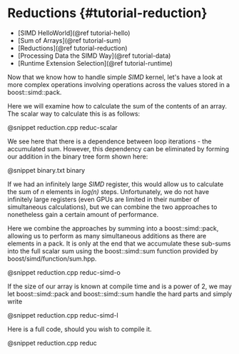 # Reductions {#tutorial-reduction}

- [SIMD HelloWorld](@ref tutorial-hello)
- [Sum of Arrays](@ref tutorial-sum)
- [Reductions](@ref tutorial-reduction)
- [Processing Data the SIMD Way](@ref tutorial-data)
- [Runtime Extension Selection](@ref tutorial-runtime)

Now that we know how to handle simple _SIMD_ kernel, let's have a look at more complex operations involving operations across the values stored in a boost::simd::pack.

Here we will examine how to calculate the sum of the contents of an array. The scalar way to calculate this is as follows:

@snippet reduction.cpp reduc-scalar

We see here that there is a dependence between loop iterations - the accumulated sum. However, this dependency can be eliminated by forming our addition in the binary tree form shown here:

@snippet binary.txt binary

If we had an infinitely large _SIMD_ register, this would allow us to calculate the sum of _n_ elements in _log(n)_ steps. Unfortunately, we do not have infinitely large registers (even GPUs are limited in their number of simultaneous calculations), but we can combine the two approaches to nonetheless gain a certain amount of performance.

Here we combine the approaches by summing into a boost::simd::pack, allowing us to perform as many simultaneous additions as there are elements in a pack. It is only at the end that we accumulate these sub-sums into the full scalar sum using the boost::simd::sum function provided by boost/simd/function/sum.hpp.

@snippet reduction.cpp reduc-simd-o

If the size of our array is known at compile time and is a power of 2, we may let boost::simd::pack and boost::simd::sum handle the hard parts and simply write

@snippet reduction.cpp reduc-simd-l

Here is a full code, should you wish to compile it.

@snippet reduction.cpp reduc


